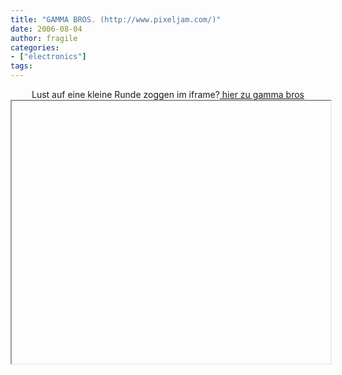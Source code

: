 ```yaml
---
title: "GAMMA BROS. (http://www.pixeljam.com/)"
date: 2006-08-04
author: fragile
categories:
- ["electronics"]
tags:
---
```

<center>Lust auf eine kleine Runde zoggen im iframe?<a href="http://home.arcor.de/leviathan6/te2.html" target="game"> hier zu gamma bros</a><iframe name="game" height="420" width="510"> </iframe> </center>